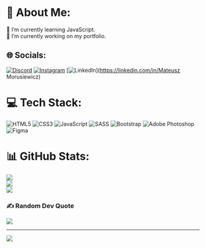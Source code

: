 # 💫 About Me:
🌱 I’m currently learning JavaScript.<br>🔭 I’m currently working on my portfolio.<br>


## 🌐 Socials:
[![Discord](https://img.shields.io/badge/Discord-%237289DA.svg?logo=discord&logoColor=white)](htttps://discord.gg/morbain#7180) [![Instagram](https://img.shields.io/badge/Instagram-%23E4405F.svg?logo=Instagram&logoColor=white)](https://instagram.com/mateuszmorusiewiczgrafika) [![LinkedIn](https://img.shields.io/badge/LinkedIn-%230077B5.svg?logo=linkedin&logoColor=white)](https://linkedin.com/in/Mateusz Morusiewicz) 

# 💻 Tech Stack:
![HTML5](https://img.shields.io/badge/html5-%23E34F26.svg?style=for-the-badge&logo=html5&logoColor=white) ![CSS3](https://img.shields.io/badge/css3-%231572B6.svg?style=for-the-badge&logo=css3&logoColor=white) ![JavaScript](https://img.shields.io/badge/javascript-%23323330.svg?style=for-the-badge&logo=javascript&logoColor=%23F7DF1E) ![SASS](https://img.shields.io/badge/SASS-hotpink.svg?style=for-the-badge&logo=SASS&logoColor=white) ![Bootstrap](https://img.shields.io/badge/bootstrap-%23563D7C.svg?style=for-the-badge&logo=bootstrap&logoColor=white) ![Adobe Photoshop](https://img.shields.io/badge/adobephotoshop-%2331A8FF.svg?style=for-the-badge&logo=adobephotoshop&logoColor=white) 	![Figma](https://img.shields.io/badge/figma-%23F24E1E.svg?style=for-the-badge&logo=figma&logoColor=white)
# 📊 GitHub Stats:
![](https://github-readme-stats.vercel.app/api?username=Morbain&theme=dark&hide_border=true&include_all_commits=false&count_private=false)<br/>
![](https://github-readme-streak-stats.herokuapp.com/?user=Morbain&theme=dark&hide_border=true)<br/>
![](https://github-readme-stats.vercel.app/api/top-langs/?username=Morbain&theme=dark&hide_border=true&include_all_commits=false&count_private=false&layout=compact)

### ✍️ Random Dev Quote
![](https://quotes-github-readme.vercel.app/api?type=horizontal&theme=radical)

---
[![](https://visitcount.itsvg.in/api?id=Morbain&icon=0&color=0)](https://visitcount.itsvg.in)

<!-- Proudly created with GPRM ( https://gprm.itsvg.in ) -->
